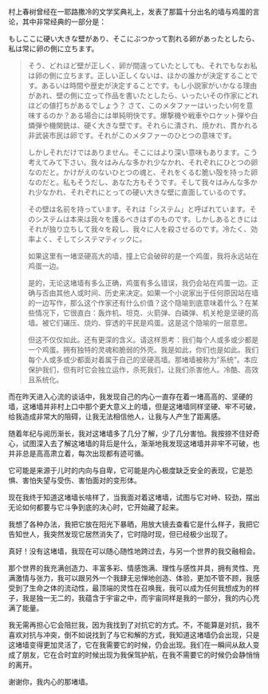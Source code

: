 村上春树曾经在一耶路撒冷的文学奖典礼上，发表了那篇十分出名的墙与鸡蛋的言论，其中非常经典的一部分是：

もしここに硬い大きな壁があり、そこにぶつかって割れる卵があったとしたら、私は常に卵の側に立ちます。

> そう、どれほど壁が正しく、卵が間違っていたとしても、それでもなお私は卵の側に立ちます。正しい正しくないは、ほかの誰かが決定することです。あるいは時間や歴史が決定することです。もし小説家がいかなる理由があれ、壁の側に立って作品を書いたとしたら、いったいその作家にどれほどの値打ちがあるでしょう？ さて、このメタファーはいったい何を意味するのか？ある場合には単純明快です。爆撃機や戦車やロケット弾や白燐弾や機関銃は、硬く大きな壁です。それらに潰され、焼かれ、貫かれる非武装市民は卵です。それがこのメタファーのひとつの意味です。
> 
> しかしそれだけではありません。そこにはより深い意味もあります。こう考えてみて下さい。我々はみんな多かれ少なかれ、それぞれにひとつの卵なのだと。かけがえのないひとつの魂と、それをくるむ脆い殻を持った卵なのだと。私もそうだし、あなた方もそうです。そして我々はみんな多かれ少なかれ、それぞれにとっての硬い大きな壁に直面しているのです。
> 
> その壁は名前を持っています。それは「システム」と呼ばれています。そのシステムは本来は我々を護るべきはずのものです。しかしあるときにはそれが独り立ちして我々を殺し、我々に人を殺させるのです。冷たく、効率よく、そしてシステマティックに。
> 
> 如果这里有一堵坚硬高大的墙，撞上它会破碎的是一个鸡蛋，我将永远站在鸡蛋一边。
> 
> 是的，无论这堵墙有多么正确，鸡蛋有多么错误，我仍会站在鸡蛋一边。正确与否由其他人或时间、历史来决定。如果一个小说家出于任何原因站在墙的一边写作，那么这个作家还有什么价值？这个隐喻到底意味着什么？在某些情况下，它很直白：轰炸机、坦克、火箭弹、白磷弹、机关枪是坚硬的高墙。被它们碾压、烧灼、穿透的平民是鸡蛋。这是这个隐喻的一层意思。
> 
> 但这不仅仅如此。还有更深的含义。请这样思考：我们每个人或多或少都是一个鸡蛋。拥有独特的灵魂和脆弱的外壳。我是如此，你们也是如此。我们每个人或多或少都面对着属于自己的坚硬高墙。那堵墙被称为”系统”。本应保护我们，但有时它会独立运作，杀死我们，让我们杀害他人。冷酷、高效且系统化。

而在昨天进入心流的谈话中，我发现自己的内心一直存在着一堵高高的、坚硬的墙，这堵墙并非村上口中那个更大意义上的墙，但是这堵墙同样坚硬、牢不可破，给我造成非常大的阻碍，让我无法相信他人，让我与人产生了距离感。

随着年纪与阅历渐长，我对这堵墙多了几分了解，少了几分害怕。我按捺不住好奇心，试图深入去了解这堵墙的背后是什么，渐渐地我发现这堵墙并非牢不可破，也并非总是高高肃立着，每次出现都有迹可循。

它可能是来源于儿时的内向与自卑，它可能是内心极度缺乏安全的表现，它是恐惧、害怕失望与受伤、害怕面对的变形体。

现在我终于知道这堵墙长啥样了，当我面对着这堵墙，试图与它对峙、较劲，摆出无论如何都要与它斗争到底的决心时，它开始藏了起来。

我想了各种办法，我把它放在阳光下暴晒，用放大镜去查看它是什么样子，我把它告知世人，我突然发现它居然消失了，它时隐时现，但已经极少出现了。

真好！没有这堵墙，我现在可以随心随性地跨过去，与另一个世界的我交融相会。

那个世界的我充满创造力、丰富多彩、情感饱满、理性与感性并具，拥有灵性、充满激情与张力，我可以跟另外一个我肆无忌惮地创造、体验，更加不管不顾，我感受到了生命之体的流动性，最顶端的灵性在召唤我，我可以成为任何我想成为的样子，我是独一无二的，我蕴含于宇宙之中，而宇宙同样是我的一部分，我的内心充满了能量。

我无需再担心它会阻拦我，因为我找到了对抗它的方式。不，不能算是对抗，我不喜欢对抗与冲突，倒不如说找到了与它和解的方式，我知道这堵墙仍会出现，只是这堵墙变得更加灵活了，它在我需要它的时候，仍会出现。我们在一瞬间从敌人变成了朋友，它在合时宜的时候出现为我保驾护航，在我不需要它的时候仍会静悄悄的离开。

谢谢你，我内心的那堵墙。